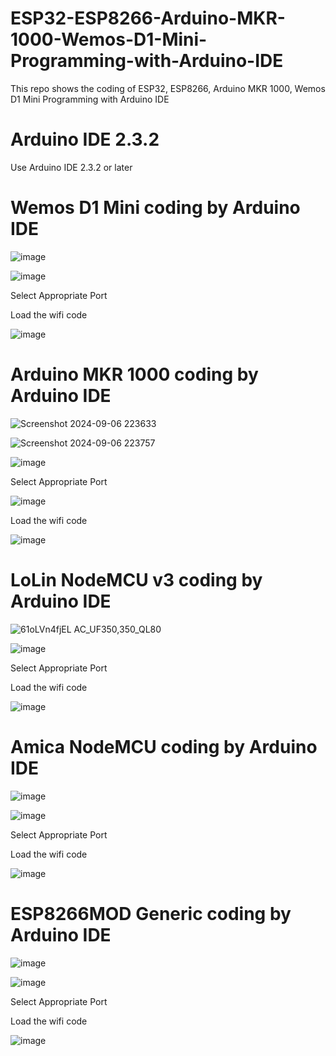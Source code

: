 # ESP32-ESP8266-Arduino-MKR-1000-Wemos-D1-Mini-Programming-with-Arduino-IDE
This repo shows the coding of ESP32, ESP8266, Arduino MKR 1000, Wemos D1 Mini Programming with Arduino IDE

# Arduino IDE 2.3.2

Use Arduino IDE 2.3.2 or later


#  Wemos D1 Mini coding by Arduino IDE

![image](https://github.com/user-attachments/assets/c52fa1d0-aca5-4ad3-97f7-1c3af998e8f3)

![image](https://github.com/user-attachments/assets/07128115-e2b5-486b-b5cd-dc888783a3f6)


Select Appropriate Port


Load the wifi code

![image](https://github.com/user-attachments/assets/e13161f3-6df4-4cdc-9cd5-f56bfd650b10)


# Arduino MKR 1000 coding by Arduino IDE


![Screenshot 2024-09-06 223633](https://github.com/user-attachments/assets/f75c6cf1-9682-4178-8cce-57e4175b865f)

![Screenshot 2024-09-06 223757](https://github.com/user-attachments/assets/d8bb3581-69c2-43b5-8ad0-1868ad0cfdaf)

![image](https://github.com/user-attachments/assets/e59565c9-3fc1-4729-b2e9-1c15e7bf8235)


Select Appropriate Port

![image](https://github.com/user-attachments/assets/79d1c0fd-9670-4ece-9135-3f341b491d15)

Load the wifi code

![image](https://github.com/user-attachments/assets/7dc318cb-e42d-448d-86b0-2a1085f0b495)

# LoLin NodeMCU v3 coding by Arduino IDE

![61oLVn4fjEL _AC_UF350,350_QL80_](https://github.com/user-attachments/assets/5072f7a8-ad9e-4025-9258-fd008d4f383d)

![image](https://github.com/user-attachments/assets/3ffdc941-c200-4ce7-81a5-8fa002f57b75)

Select Appropriate Port


Load the wifi code

![image](https://github.com/user-attachments/assets/86ed96f8-a8d8-494e-ba79-890ddd1214cf)



# Amica NodeMCU coding by Arduino IDE

![image](https://github.com/user-attachments/assets/440a4f90-47ab-4b14-a96c-03c8b44c0d2a)


![image](https://github.com/user-attachments/assets/2d1f0967-a218-4bcd-928a-32223aba7681)

Select Appropriate Port

Load the wifi code

![image](https://github.com/user-attachments/assets/d702019e-fb80-406a-b267-3b87ae68b5cc)


# ESP8266MOD Generic coding by Arduino IDE

![image](https://github.com/user-attachments/assets/2ddb9495-9a60-4178-b3bb-6211b7891d65)


![image](https://github.com/user-attachments/assets/2d1f0967-a218-4bcd-928a-32223aba7681)

Select Appropriate Port

Load the wifi code

![image](https://github.com/user-attachments/assets/d702019e-fb80-406a-b267-3b87ae68b5cc)


